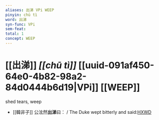 ```yaml
---
aliases: 出涕 VPi WEEP
pinyin: chū tì
word: 出涕
syn-func: VPi
sem-feat: 
total: 1
concept: WEEP 
---
```

# [[出涕]] *[[chū tì]]*  [[uuid-091af450-64e0-4b82-98a2-84d0444b6d19|VPi]] [[WEEP]]
shed tears, weep
 - [[韓非子]] 公泫然**出涕**曰： / The Duke wept bitterly and said:[HXWD](https://hxwd.org/textview.html?location=KR3c0005_tls_034-20a.9)